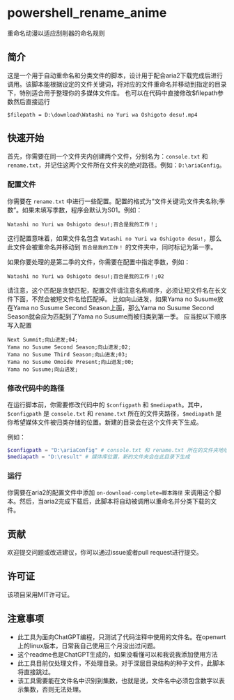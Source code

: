 # powershell_rename_anime
重命名动漫以适应刮削器的命名规则

## 简介

这是一个用于自动重命名和分类文件的脚本，设计用于配合aria2下载完成后进行调用。该脚本能根据设定的文件关键词，将对应的文件重命名并移动到指定的目录下，特别适合用于整理你的多媒体文件库。
也可以在代码中直接修改$filepath参数然后直接运行
```
$filepath = D:\download\Watashi no Yuri wa Oshigoto desu!.mp4
```

## 快速开始

首先，你需要在同一个文件夹内创建两个文件，分别名为：`console.txt` 和 `rename.txt`，并记住这两个文件所在文件夹的绝对路径。例如：`D:\ariaConfig`。

### 配置文件

你需要在 `rename.txt` 中进行一些配置。配置的格式为“文件关键词;文件夹名称;季数”。如果未填写季数，程序会默认为S01。例如：

```
Watashi no Yuri wa Oshigoto desu!;百合是我的工作！;
```

这行配置意味着，如果文件名包含 `Watashi no Yuri wa Oshigoto desu!`，那么此文件会被重命名并移动到 `百合是我的工作！` 的文件夹中，同时标记为第一季。

如果你要处理的是第二季的文件，你需要在配置中指定季数，例如：

```
Watashi no Yuri wa Oshigoto desu!;百合是我的工作！;02
```

请注意，这个匹配是贪婪匹配，配置文件请注意名称顺序，必须让短文件名在长文件下面，不然会被短文件名给匹配掉。
比如向山进发，如果Yama no Susume放在Yama no Susume Second Season上面，那么Yama no Susume Second Season就会应为匹配到了Yama no Susume而被归类到第一季。
应当按以下顺序写入配置
```
Next Summit;向山进发;04;
Yama no Susume Second Season;向山进发;02;
Yama no Susume Third Season;向山进发;03;
Yama no Susume Omoide Present;向山进发;00;
Yama no Susume;向山进发;
```

### 修改代码中的路径

在运行脚本前，你需要修改代码中的 `$configpath` 和 `$mediapath`。其中，`$configpath` 是 `console.txt` 和 `rename.txt` 所在的文件夹路径，`$mediapath` 是你希望媒体文件被归类存储的位置。新建的目录会在这个文件夹下生成。

例如：

```ps1
$configpath = "D:\ariaConfig" # console.txt 和 rename.txt 所在的文件夹地址
$mediapath = "D:\result" # 媒体库位置，新的文件夹会在此目录下生成
```

### 运行

你需要在aria2的配置文件中添加 `on-download-complete=脚本路径` 来调用这个脚本。然后，当aria2完成下载后，此脚本将自动被调用以重命名并分类下载的文件。

## 贡献

欢迎提交问题或改进建议，你可以通过issue或者pull request进行提交。

## 许可证

该项目采用MIT许可证。

## 注意事项

- 此工具为面向ChatGPT编程，只测试了代码注释中使用的文件名。在openwrt上的linux版本，日常我自己使用三个月没出过问题。
- 这个readme也是ChatGPT生成的，如果没看懂可以和我说我添加使用方法
- 此工具目前仅处理文件，不处理目录。对于深层目录结构的种子文件，此脚本将直接跳过。
- 该工具需要能在文件名中识别到集数，也就是说，文件名中必须包含数字以表示集数，否则无法处理。
